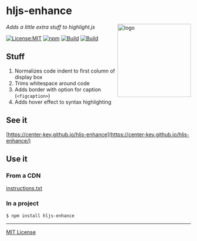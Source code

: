 # hljs-enhance
<img src=https://centerkey.com/graphics/center-key-logo.svg align=right width=200 alt=logo>

_Adds a little extra stuff to highlight.js_

[![License:MIT](https://img.shields.io/badge/License-MIT-blue.svg)](https://github.com/center-key/hljs-enhance/blob/master/LICENSE.txt)
[![npm](https://img.shields.io/npm/v/hljs-enhance.svg)](https://www.npmjs.com/package/hljs-enhance)
[![Build](https://travis-ci.org/center-key/hljs-enhance.svg)](https://travis-ci.org/center-key/hljs-enhance)
[![Build](https://github.com/center-key/hljs-enhance/workflows/build/badge.svg)](https://github.com/center-key/hljs-enhance/actions?query=workflow%3Abuild)

## Stuff
1. Normalizes code indent to first column of display box
1. Trims whitespace around code
1. Adds border with option for caption (`<figcaption>`)
1. Adds hover effect to syntax highlighting

## See it
[https://center-key.github.io/hljs-enhance](https://center-key.github.io/hljs-enhance/)

## Use it

### From a CDN
[instructions.txt](https://center-key.github.io/hljs-enhance/instructions.txt)

### In a project
```shell
$ npm install hljs-enhance
```

---
[MIT License](LICENSE.txt)
